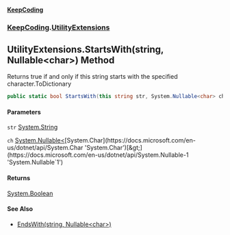 #### [KeepCoding](index.md 'index')
### [KeepCoding](KeepCoding.md 'KeepCoding').[UtilityExtensions](UtilityExtensions.md 'KeepCoding.UtilityExtensions')
## UtilityExtensions.StartsWith(string, Nullable&lt;char&gt;) Method
Returns true if and only if this string starts with the specified character.ToDictionary
```csharp
public static bool StartsWith(this string str, System.Nullable<char> ch);
```
#### Parameters
<a name='KeepCoding_UtilityExtensions_StartsWith(string_System_Nullable_char_)_str'></a>
`str` [System.String](https://docs.microsoft.com/en-us/dotnet/api/System.String 'System.String')  
  
<a name='KeepCoding_UtilityExtensions_StartsWith(string_System_Nullable_char_)_ch'></a>
`ch` [System.Nullable&lt;](https://docs.microsoft.com/en-us/dotnet/api/System.Nullable-1 'System.Nullable`1')[System.Char](https://docs.microsoft.com/en-us/dotnet/api/System.Char 'System.Char')[&gt;](https://docs.microsoft.com/en-us/dotnet/api/System.Nullable-1 'System.Nullable`1')  
  
#### Returns
[System.Boolean](https://docs.microsoft.com/en-us/dotnet/api/System.Boolean 'System.Boolean')  
#### See Also
- [EndsWith(string, Nullable&lt;char&gt;)](UtilityExtensions_EndsWith_XAqW6tcZVyIgm833TTFtZA.md 'KeepCoding.UtilityExtensions.EndsWith(string, System.Nullable&lt;char&gt;)')
